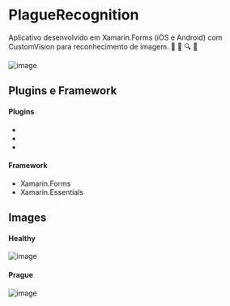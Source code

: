 # PlagueRecognition
Aplicativo desenvolvido em Xamarin.Forms (iOS e Android) com CustomVision para reconhecimento de imagem. :seedling: :bug: :mag: :iphone:

![image](https://user-images.githubusercontent.com/52722526/160287168-eed0cd3b-4da4-413b-a1d7-4d6361108fcd.png)

## Plugins e Framework
#### Plugins
- 
- 
- 

#### Framework
- Xamarin.Forms
- Xamarin.Essentials

## Images
#### Healthy
![image](https://user-images.githubusercontent.com/52722526/160287190-db6a0352-a180-4e59-aa9e-395d7254e676.png)

#### Prague
![image](https://user-images.githubusercontent.com/52722526/160287199-c1d55d69-1870-4575-bd1a-e9acf7afcac3.png)
